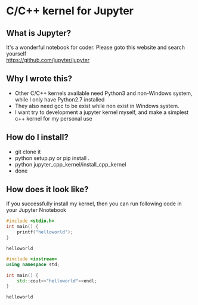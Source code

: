 # C/C++ kernel for Jupyter

## What is Jupyter?
It's a wonderful notebook for coder. Please goto this website and search yourself  
<https://github.com/jupyter/jupyter>

## Why I wrote this?
* Other C/C++ kernels available need Python3 and non-Windows system, while I only have Python2.7 installed
* They also need gcc to be exist while non exist in Windows system.
* I want try to development a jupyter kernel myself, and make a simplest c++ kernel for my personal use

## How do I install?
* git clone it
* python setup.py or pip install .
* python jupyter_cpp_kernel/install_cpp_kernel
* done

## How does it look like?
If you successfully install my kernel, then you can run following code in your Jupyter Nnotebook  

```cpp
#include <stdio.h>
int main() {
    printf("helloworld");
}
```

    helloworld


```cpp
#include <iostream>
using namespace std;

int main() {
    std::cout<<"helloworld"<<endl;
}
```

    helloworld